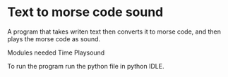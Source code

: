 # Text to morse code sound
A program that takes writen text then converts it to morse code, and then plays the morse code as sound.

Modules needed
  Time
  Playsound
  
To run the program run the python file in python IDLE.
